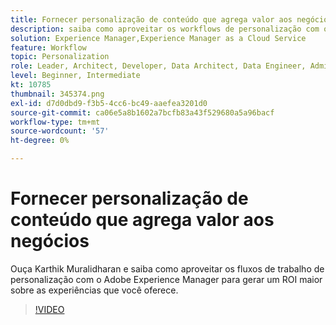 ```yaml
---
title: Fornecer personalização de conteúdo que agrega valor aos negócios
description: saiba como aproveitar os workflows de personalização com o Adobe Experience Manager para gerar um ROI mais alto nas experiências que você fornece.
solution: Experience Manager,Experience Manager as a Cloud Service
feature: Workflow
topic: Personalization
role: Leader, Architect, Developer, Data Architect, Data Engineer, Admin, User
level: Beginner, Intermediate
kt: 10785
thumbnail: 345374.png
exl-id: d7d0dbd9-f3b5-4cc6-bc49-aaefea3201d0
source-git-commit: ca06e5a8b1602a7bcfb83a43f529680a5a96bacf
workflow-type: tm+mt
source-wordcount: '57'
ht-degree: 0%

---
```


# Fornecer personalização de conteúdo que agrega valor aos negócios

Ouça Karthik Muralidharan e saiba como aproveitar os fluxos de trabalho de personalização com o Adobe Experience Manager para gerar um ROI maior sobre as experiências que você oferece.

>[!VIDEO](https://video.tv.adobe.com/v/345374/?quality=12&learn=on)
